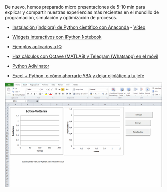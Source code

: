 De nuevo, hemos preparado micro presentaciones de 5-10 min para explicar
y compartir nuestras experiencias más recientes en el mundillo de programación,
simulación y optimización de procesos.

* [Instalación (indolora) de Python científico con Anaconda](http://nbviewer.ipython.org/github/AeroPython/Curso_AeroPython/blob/master/Notebooks/Clase0_Bienvenido.ipynb) -  [Vídeo](https://www.youtube.com/watch?v=kLuwGhvWJzE)

* [Widgets interactivos con IPython Notebook](https://www.youtube.com/watch?v=w5sirVL3Tys&feature=youtu.be&list=PLGBbVX_WvN7as_DnOGcpkSsUyXB1G_wqb)

- [Ejemplos aplicados a IQ](https://github.com/CAChemE/learn)

* [Haz cálculos con Octave (MATLAB) y Telegram (Whatsapp) en el móvil](http://nbviewer.ipython.org/urls/raw.github.com/CAChemE/lightning-talks/master/2015-02/TeleOctave.ipynb)

* [Python Adivinator](http://nbviewer.ipython.org/github/CAChemE/lightning-talks/blob/master/2015-02/juego-python-adivinator.ipynb)


* [Excel + Python, o cómo ahorrarte VBA y dejar ojiplático a tu jefe](https://github.com/CAChemE/lightning-talks/blob/master/2015-02/PythonExcel.zip?raw=true)

[![img](/2015-02/PythonExcel/python-vba.gif)](https://github.com/CAChemE/lightning-talks/blob/master/2015-02/PythonExcel.zip?raw=true)
